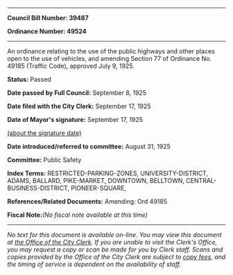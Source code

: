 

********

**Council Bill Number: 39487**
   
**Ordinance Number: 49524**
********

 An ordinance relating to the use of the public highways and other places open to the use of vehicles, and amending Section 77 of Ordinance No. 49185 (Traffic Code), approved July 9, 1925.

**Status:** Passed
   
**Date passed by Full Council:** September 8, 1925
   
**Date filed with the City Clerk:** September 17, 1925
   
**Date of Mayor's signature:** September 17, 1925
   
[(about the signature date)](/~public/approvaldate.htm)
   
   
   
**Date introduced/referred to committee:** August 31, 1925
   
**Committee:** Public Safety
   
   
**Index Terms:** RESTRICTED-PARKING-ZONES, UNIVERSITY-DISTRICT, ADAMS, BALLARD, PIKE-MARKET, DOWNTOWN, BELLTOWN, CENTRAL-BUSINESS-DISTRICT, PIONEER-SQUARE,

**References/Related Documents:** Amending: Ord 49185

**Fiscal Note:**_(No fiscal note available at this time)_
********

_No text for this document is available on-line. You may view this document at [the Office of the City Clerk](http://www.seattle.gov/leg/clerk/contactUs.htm). If you are unable to visit the Clerk's Office, you may request a copy or scan be made for you by Clerk staff. Scans and copies provided by the Office of the City Clerk are subject to [copy fees](http://clerk.seattle.gov/~public/clerkfees.htm), and the timing of service is dependent on the availability of staff._


